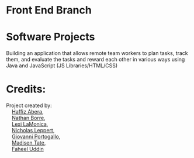 # Front End Branch 

#  Software Projects
Building an application that allows remote team workers to plan tasks, track them, and evaluate the tasks and reward each other in various ways using Java and JavaScript (JS Libraries/HTML/CSS)

# Credits: 
Project created by: <br />
 &nbsp;&nbsp;&nbsp; [Haffiz Abera](https://github.com/sixmileferret), <br />
 &nbsp;&nbsp;&nbsp; [Nathan Borre](https://github.com/NBorre347), <br />
 &nbsp;&nbsp;&nbsp; [Lexi LaMonica](https://github.com/alamonic), <br />
 &nbsp;&nbsp;&nbsp; [Nicholas Leppert](https://github.com/LordNile), <br />
 &nbsp;&nbsp;&nbsp; [Giovanni Portogallo](https://github.com/giop54), <br />
 &nbsp;&nbsp;&nbsp; [Madisen Tate](https://github.com/tateml8), <br />
 &nbsp;&nbsp;&nbsp; [Faheel Uddin](https://github.com/Fuddin21) <br />

